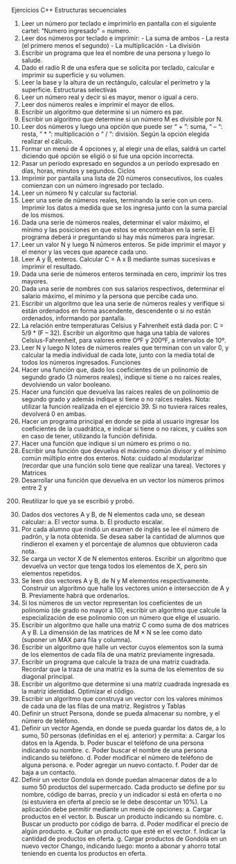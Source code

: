 Ejercicios C++ 
Estructuras secuenciales 
1) Leer un número por teclado e imprimirlo en pantalla con el siguiente cartel: 
“Numero ingresado" = numero. 
2) Leer dos números por teclado e imprimir: - La suma de ambos - La resta (el primero menos el segundo) - La multiplicación - La división 
3) Escribir un programa que lea el nombre de una persona y luego lo salude. 
4) Dado el radio R de una esfera que se solicita por teclado, calcular e imprimir su 
superficie y su volumen. 
5) Leer la base y la altura de un rectángulo, calcular el perímetro y la superficie. 
Estructuras selectivas 
6) Leer un número real y decir si es mayor, menor o igual a cero. 
7) Leer dos números reales e imprimir el mayor de ellos. 
8) Escribir un algoritmo que determine si un número es par. 
9) Escribir un algoritmo que determine si un número M es divisible por N. 
10) Leer dos números y luego una opción que puede ser “ + ”: suma, “ – “: resta, “ * 
”: multiplicación o “ / “: división. Según la opción elegida realizar el cálculo. 
11) Formar un menú de 4 opciones y, al elegir una de ellas, saldrá un cartel diciendo 
qué opción se eligió o si fue una opción incorrecta. 
12) Pasar un período expresado en segundos a un período expresado en días, horas, 
minutos y segundos. 
Ciclos  
13) Imprimir por pantalla una lista de 20 números consecutivos, los cuales 
comienzan con un número ingresado por teclado. 
14) Leer un número N y calcular su factorial. 
15) Leer una serie de números reales, terminando la serie con un cero. Imprimir los 
datos a medida que se los ingresa junto con la suma parcial de los mismos. 
16) Dada una serie de números reales, determinar el valor máximo, el mínimo y las 
posiciones en que estos se encontraban en la serie. El programa deberá ir 
preguntando si hay más números para ingresar. 
17) Leer un valor N y luego N números enteros. Se pide imprimir el mayor y el menor 
y las veces que aparece cada uno. 
18) Leer A y B, enteros. Calcular C = A x B mediante sumas sucesivas e imprimir el 
resultado. 
19) Dada una serie de números enteros terminada en cero, imprimir los tres 
mayores. 
20) Dada una serie de nombres con sus salarios respectivos, determinar el salario 
máximo, el mínimo y la persona que percibe cada uno. 
21) Escribir un algoritmo que lea una serie de números reales y verifique si están 
ordenados en forma ascendente, descendente o si no están ordenados, 
informando por pantalla. 
22) La relación entre temperaturas Celsius y Fahrenheit está dada por: C = 5/9 * (F – 
32). Escribir un algoritmo que haga una tabla de valores Celsius-Fahrenheit, para 
valores entre OºF y 200ºF, a intervalos de 10º. 
23) Leer N y luego N lotes de números reales que terminan con un valor 0, y calcular 
la media individual de cada lote, junto con la media total de todos los números 
ingresados. 
Funciones 
24) Hacer una función que, dado los coeficientes de un polinomio de segundo grado 
(3 números reales), indique si tiene o no raíces reales, devolviendo un valor 
booleano. 
25) Hacer una función que devuelva las raíces reales de un polinomio de segundo 
grado y además indique si tiene o no raíces reales. Nota: utilizar la función 
realizada en el ejercicio 39. Si no tuviera raíces reales, devolverá 0 en ambas. 
26) Hacer un programa principal en donde se pida al usuario ingresar los coeficientes 
de la cuadrática, e indicar si tiene o no raíces, y cuáles son en caso de tener, 
utilizando la función definida. 
27) Hacer una función que indique si un número es primo o no. 
28) Escribir una función que devuelva el máximo común divisor y el mínimo común 
múltiplo entre dos enteros. Nota: cuidado al modularizar (recordar que una 
función solo tiene que realizar una tarea). 
Vectores y Matrices 
29) Desarrollar una función que devuelva en un vector los números primos entre 2 y 
200. Reutilizar lo que ya se escribió y probó. 
30) Dados dos vectores A y B, de N elementos cada uno, se desean calcular: 
a. El vector suma. 
b. El producto escalar. 
31) Por cada alumno que rindió un examen de inglés se lee el número de padrón, y la 
nota obtenida. Se desea saber la cantidad de alumnos que rindieron el examen y el 
porcentaje de alumnos que obtuvieron cada nota. 
32) Se carga un vector X de N elementos enteros. Escribir un algoritmo que devuelva 
un 
vector que tenga todos los elementos de X, pero sin elementos repetidos. 
33) Se leen dos vectores A y B, de N y M elementos respectivamente. Construir un 
algoritmo que halle los vectores unión e intersección de A y B. Previamente habrá 
que ordenarlos. 
34) Si los números de un vector representan los coeficientes de un polinomio (de 
grado 
no mayor a 10), escribir un algoritmo que calcule la especialización de ese polinomio 
con un número que elige el usuario. 
35) Escribir un algoritmo que halle una matriz C como suma de dos matrices A y B. La 
dimensión de las matrices de M × N se lee como dato (suponer un MAX para fila y 
columna). 
36) Escribir un algoritmo que halle un vector cuyos elementos son la suma de los 
elementos de cada fila de una matriz previamente ingresada. 
37) Escribir un programa que calcule la traza de una matriz cuadrada. Recordar que la 
traza de una matriz es la suma de los elementos de su diagonal principal. 
38) Escribir un algoritmo que determine si una matriz cuadrada ingresada es la matriz 
identidad. Optimizar el código. 
39) Escribir un algoritmo que construya un vector con los valores mínimos de cada una 
de las filas de una matriz. 
Registros y Tablas 
40) Definir un struct Persona, donde se pueda almacenar su nombre, y el número de 
teléfono. 
41) Definir un vector Agenda, en donde se pueda guardar los datos de, a lo sumo, 50 
personas (definidas en el ej. anterior) y permita: 
a. Cargar los datos en la Agenda. 
b. Poder buscar el teléfono de una persona indicando su nombre. 
c. Poder buscar el nombre de una persona indicando su teléfono. 
d. Poder modificar el número de teléfono de alguna persona. 
e. Poder agregar un nuevo contacto. 
f. Poder dar de baja a un contacto. 
42) Definir un vector Gondola en donde puedan almacenar datos de a lo sumo 50 
productos del supermercado. Cada producto se define por su nombre, código de 
barras, precio y un indicador si está en oferta o no (si estuviera en oferta al precio 
se le debe descontar un 10%). 
La aplicación debe permitir mediante un menú de opciones: 
a. Cargar productos en el vector. 
b. Buscar un producto indicando su nombre. 
c. Buscar un producto por código de barra. 
d. Poder modificar el precio de algún producto. 
e. Quitar un producto que esté en el vector. 
f. Indicar la cantidad de productos en oferta. 
g. Cargar productos de Gondola en un nuevo vector Chango, indicando 
luego: monto a abonar y ahorro total teniendo en cuenta los productos 
en oferta. 